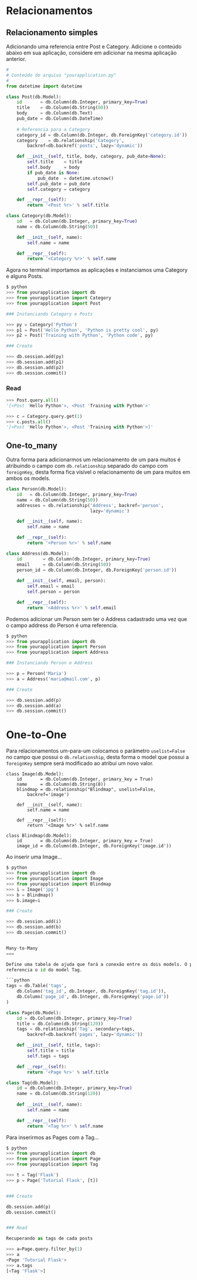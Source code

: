 Relacionamentos
===

Relacionamento simples
---

Adicionando uma referencia entre Post e Category. 
Adicione o conteúdo abaixo em sua aplicação, considere em adicionar na mesma aplicação anterior.

```python
#
# Conteúdo do arquivo "yourapplication.py"
#
from datetime import datetime

class Post(db.Model):
    id       = db.Column(db.Integer, primary_key=True)
    title    = db.Column(db.String(80))
    body     = db.Column(db.Text)
    pub_date = db.Column(db.DateTime)
        
    # Referencia para a Category
    category_id = db.Column(db.Integer, db.ForeignKey('category.id'))
    category    = db.relationship('Category',
        backref=db.backref('posts', lazy='dynamic'))

    def __init__(self, title, body, category, pub_date=None):
        self.title    = title
        self.body     = body
        if pub_date is None:
            pub_date  = datetime.utcnow()
        self.pub_date = pub_date
        self.category = category

    def __repr__(self):
        return '<Post %r>' % self.title

class Category(db.Model):
    id   = db.Column(db.Integer, primary_key=True)
    name = db.Column(db.String(50))

    def __init__(self, name):
        self.name = name

    def __repr__(self):
        return '<Category %r>' % self.name

```

Agora no terminal importamos as aplicações e instanciamos uma Category e 
alguns Posts. 

```python
$ python
>>> from yourapplication import db
>>> from yourapplication import Category
>>> from yourapplication import Post

### Instanciando Category e Posts

>>> py = Category('Python')
>>> p1 = Post('Hello Python', 'Python is pretty cool', py)
>>> p2 = Post('Training with Python', 'Python code', py)

### Create

>>> db.session.add(py)
>>> db.session.add(p1)
>>> db.session.add(p2)
>>> db.session.commit()
```

### Read

```python
>>> Post.query.all()
'[<Post 'Hello Python'>, <Post 'Training with Python'>'

>>> c = Category.query.get(1)
>>> c.posts.all()
'[<Post 'Hello Python'>, <Post 'Training with Python'>]'
```


One-to_many
---

Outra forma para adicionarmos um relacionamento de um para muitos é atribuindo o campo com `db.relationship` 
separado do campo com `foreignKey`, desta forma fica visível o relacionamento de um para muitos em ambos os 
models.

```python
class Person(db.Model):
    id   = db.Column(db.Integer, primary_key=True)
    name = db.Column(db.String(50))
    addresses = db.relationship('Address', backref='person',
                                lazy='dynamic')

    def __init__(self, name):
        self.name = name

    def __repr__(self):
        return '<Person %r>' % self.name

class Address(db.Model):
    id        = db.Column(db.Integer, primary_key=True)
    email     = db.Column(db.String(50))
    person_id = db.Column(db.Integer, db.ForeignKey('person.id'))
    
    def __init__(self, email, person):
        self.email = email
        self.person = person

    def __repr__(self):
        return '<Address %r>' % self.email
```

Podemos adicionar um Person sem ter o Address cadastrado uma vez que o campo address do Person é 
uma referencia.

```python
$ python
>>> from yourapplication import db
>>> from yourapplication import Person
>>> from yourapplication import Address

### Instanciando Person e Address

>>> p = Person('Maria')
>>> a = Address('maria@mail.com', p)

### Create

>>> db.session.add(p)
>>> db.session.add(a)
>>> db.session.commit()
```


One-to-One
===

Para relacionamentos um-para-um colocamos o parâmetro `uselist=False` no campo que possui o `db.relationship`, 
desta forma o model que possui a `foreignKey` sempre será modificado ao atribui um novo valor.

```
class Image(db.Model):
    id       = db.Column(db.Integer, primary_key = True)
    name     = db.Column(db.String(8))
    blindmap = db.relationship("Blindmap", uselist=False,
        backref='image')
        
    def __init__(self, name):
        self.name = name

    def __repr__(self):
        return '<Image %r>' % self.name

class Blindmap(db.Model):
    id       = db.Column(db.Integer, primary_key = True)
    image_id = db.Column(db.Integer, db.ForeignKey('image.id'))
```

Ao inserir uma Image...

```python
$ python
>>> from yourapplication import db
>>> from yourapplication import Image
>>> from yourapplication import Blindmap
>>> i = Image('jpg')
>>> b = Blindmap()
>>> b.image=i

### Create

>>> db.session.add(i)
>>> db.session.add(b)
>>> db.session.commit()


Many-to-Many
===

Define uma tabela de ajuda que fará a conexão entre os dois models. O parâmetro `tags` do model Page 
referencia o id do model Tag.

```python
tags = db.Table('tags',
    db.Column('tag_id', db.Integer, db.ForeignKey('tag.id')),
    db.Column('page_id', db.Integer, db.ForeignKey('page.id'))
)

class Page(db.Model):
    id = db.Column(db.Integer, primary_key=True)
    title = db.Column(db.String(120))
    tags = db.relationship('Tag', secondary=tags,
        backref=db.backref('pages', lazy='dynamic'))

    def __init__(self, title, tags):
        self.title = title
        self.tags = tags

    def __repr__(self):
        return '<Page %r>' % self.title

class Tag(db.Model):
    id = db.Column(db.Integer, primary_key=True)
    name = db.Column(db.String(120))
    
    def __init__(self, name):
        self.name = name

    def __repr__(self):
        return '<Tag %r>' % self.name
```


Para inserirmos as Pages com a Tag...

```python
$ python
>>> from yourapplication import db
>>> from yourapplication import Page
>>> from yourapplication import Tag

>>> t = Tag('Flask')
>>> p = Page('Tutorial Flask', [t])


### Create

db.session.add(p)
db.session.commit()


### Read

Recuperando as tags de cada posts

>>> a=Page.query.filter_by(1)
>>> a
<Page 'Tutorial Flask'>
>>> a.tags
[<Tag 'Flask'>]


```